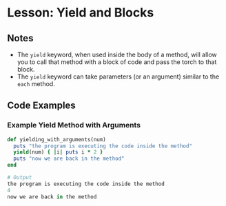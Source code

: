 # Lesson: Yield and Blocks

## Notes

- The `yield` keyword, when used inside the body of a method, will allow you to call that method with a block of code and pass the torch to that block.
- The `yield` keyword can take parameters (or an argument) similar to the `each` method.

## Code Examples

### Example Yield Method with Arguments

```ruby
def yielding_with_arguments(num)
  puts "the program is executing the code inside the method"
  yield(num) { |i| puts i * 2 }
  puts "now we are back in the method"
end

# Output
the program is executing the code inside the method
4
now we are back in the method
```
